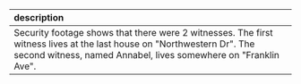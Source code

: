 | description                                                                                                                                                                               |
|:----------------------------------------------------------------------------------------------------------------------------------------------------------------------------------------- |
| Security footage shows that there were 2 witnesses. The first witness lives at the last house on "Northwestern Dr". The second witness, named Annabel, lives somewhere on "Franklin Ave". |

